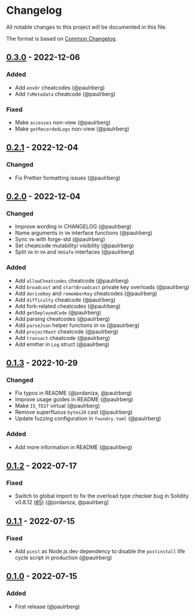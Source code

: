 # Changelog

All notable changes to this project will be documented in this file.

The format is based on [Common Changelog](https://common-changelog.org/).

[0.3.0]: https://github.com/paulrberg/prb-math/compare/v0.2.1...v0.3.0
[0.2.1]: https://github.com/paulrberg/prb-math/compare/v0.2.0...v0.2.1
[0.2.0]: https://github.com/paulrberg/prb-math/compare/v0.1.3...v0.2.0
[0.1.3]: https://github.com/paulrberg/prb-math/compare/v0.1.2...v0.1.3
[0.1.2]: https://github.com/paulrberg/prb-math/compare/v0.1.1...v0.1.2
[0.1.1]: https://github.com/paulrberg/prb-math/compare/v0.1.0...v0.1.1
[0.1.0]: https://github.com/paulrberg/prb-test/releases/tag/v0.1.0

## [0.3.0] - 2022-12-06

### Added

- Add `envOr` cheatcodes (@paulrberg)
- Add `fsMetadata` cheatcode (@paulrberg)

### Fixed

- Make `accesses` non-view (@paulrberg)
- Make `getRecordedLogs` non-view (@paulrberg)

## [0.2.1] - 2022-12-04

### Changed

- Fix Prettier formatting issues (@paulrberg)

## [0.2.0] - 2022-12-04

### Changed

- Improve wording in CHANGELOG (@paulrberg)
- Name arguments in `Vm` interface functions (@paulrberg)
- Sync `Vm` with forge-std (@paulrberg)
- Set cheatcode mutability/ visibility (@paulrberg)
- Split `Vm` in `Vm` and `VmSafe` interfaces (@paulrberg)

### Added

- Add `allowCheatcodes` cheatcode (@paulrberg)
- Add `broadcast` and `startBroadcast` private key overloads (@paulrberg)
- Add `deriveKey` and `rememberKey` cheatcodes (@paulrberg)
- Add `difficulty` cheatcode (@paulrberg)
- Add fork-related cheatcodes (@paulrberg)
- Add `getDeployedCode` (@paulrberg)
- Add parsing cheatcodes (@paulrberg)
- Add `parseJson` helper functions in `Vm` (@paulrberg)
- Add `projectRoot` cheatcode (@paulrberg)
- Add `transact` cheatcode (@paulrberg)
- Add emitter in `Log` struct (@paulrberg)

## [0.1.3] - 2022-10-29

### Changed

- Fix typos in README (@jordaniza, @paulrberg)
- Improve usage guides in README (@paulrberg)
- Make `IS_TEST` virtual (@paulrberg)
- Remove superfluous `bytes20` cast (@paulrberg)
- Update fuzzing configuration in `foundry.toml` (@paulrberg)

### Added

- Add more information in README (@paulrberg)

## [0.1.2] - 2022-07-17

### Fixed

- Switch to global import to fix the overload type checker bug in Solidity v0.8.12
  ([#5](https://github.com/paulrberg/prb-test/issues/5)) (@jordaniza, @paulrberg)

## [0.1.1] - 2022-07-15

### Fixed

- Add `pinst` as Node.js dev dependency to disable the `postinstall` life cycle script in production (@paulrberg)

## [0.1.0] - 2022-07-15

### Added

- First release (@paulrberg)
